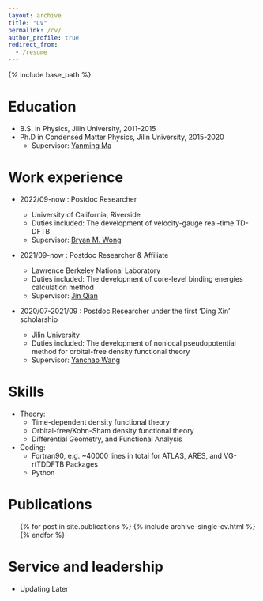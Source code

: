 ```yaml
---
layout: archive
title: "CV"
permalink: /cv/
author_profile: true
redirect_from:
  - /resume
---
```


{% include base_path %}

Education
======
* B.S. in Physics, Jilin University, 2011-2015
* Ph.D in Condensed Matter Physics, Jilin University, 2015-2020
  * Supervisor: [Yanming Ma](http://mym.calypso.cn/)

Work experience
======
* 2022/09-now : Postdoc Researcher
  * University of California, Riverside
  * Duties included: The development of velocity-gauge real-time TD-DFTB
  * Supervisor: [Bryan M. Wong](https://www.bmwong-group.com/)

* 2021/09-now : Postdoc Researcher & Affiliate
  * Lawrence Berkeley National Laboratory
  * Duties included: The development of core-level binding energies calculation method
  * Supervisor: [Jin Qian](https://sites.google.com/lbl.gov/qiangrouppage/home?authuser=0)

* 2020/07-2021/09 : Postdoc Researcher under the first ‘Ding Xin’ scholarship
  * Jilin University
  * Duties included: The development of nonlocal pseudopotential method for orbital-free density functional theory
  * Supervisor: [Yanchao Wang](http://iccms.jlu.edu.cn/info/1036/1040.htm)
  
Skills
======
* Theory:
  * Time-dependent density functional theory
  * Orbital-free/Kohn-Sham density functional theory
  * Differential Geometry, and Functional Analysis
* Coding:
  * Fortran90, e.g. ~40000 lines in total for ATLAS, ARES, and VG-rtTDDFTB Packages
  * Python

Publications
======
  <ul>{% for post in site.publications %}
    {% include archive-single-cv.html %}
  {% endfor %}</ul>
  
Service and leadership
======
* Updating Later

